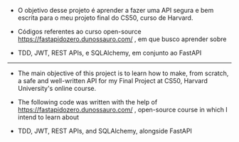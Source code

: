 - O objetivo desse projeto é aprender a fazer uma API segura e bem escrita para o meu projeto final do CS50, curso de Harvard.
  
- Códigos referentes ao curso open-source https://fastapidozero.dunossauro.com/ , em que busco aprender sobre
- TDD, JWT, REST APIs, e SQLAlchemy, em conjunto ao FastAPI
  
-----------------------------------------------------------------------------------------------------------------

- The main objective of this project is to learn how to make, from scratch, a safe and well-written API for my Final Project at CS50, Harvard University's online course.

- The following code was written with the help of https://fastapidozero.dunossauro.com/ , open-source course in which I intend to learn about
- TDD, JWT, REST APIs, and SQLAlchemy, alongside FastAPI

